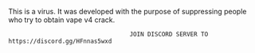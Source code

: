 This is a virus. It was developed with the purpose of suppressing people who try to obtain vape v4 crack.




                                      JOIN DISCORD SERVER TO https://discord.gg/HFnnas5wxd
